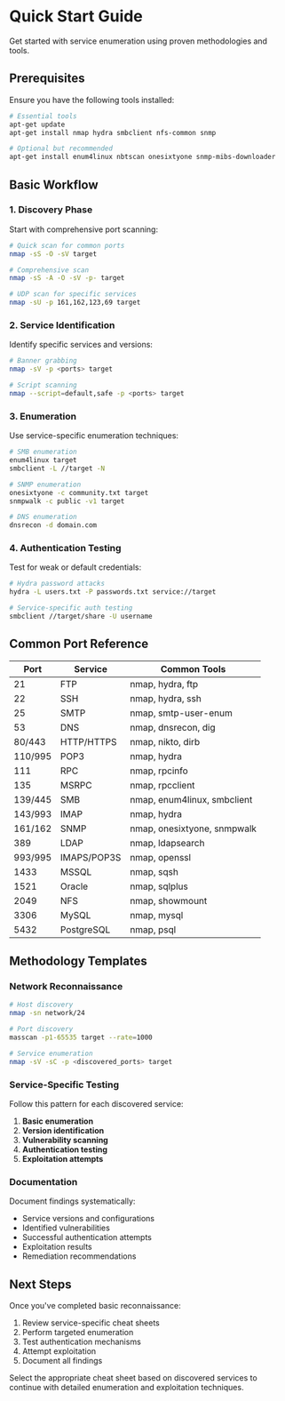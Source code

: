 # Quick Start Guide

Get started with service enumeration using proven methodologies and tools.

## Prerequisites

Ensure you have the following tools installed:

```bash
# Essential tools
apt-get update
apt-get install nmap hydra smbclient nfs-common snmp

# Optional but recommended
apt-get install enum4linux nbtscan onesixtyone snmp-mibs-downloader
```

## Basic Workflow

### 1. Discovery Phase

Start with comprehensive port scanning:

```bash
# Quick scan for common ports
nmap -sS -O -sV target

# Comprehensive scan
nmap -sS -A -O -sV -p- target

# UDP scan for specific services
nmap -sU -p 161,162,123,69 target
```

### 2. Service Identification

Identify specific services and versions:

```bash
# Banner grabbing
nmap -sV -p <ports> target

# Script scanning
nmap --script=default,safe -p <ports> target
```

### 3. Enumeration

Use service-specific enumeration techniques:

```bash
# SMB enumeration
enum4linux target
smbclient -L //target -N

# SNMP enumeration
onesixtyone -c community.txt target
snmpwalk -c public -v1 target

# DNS enumeration
dnsrecon -d domain.com
```

### 4. Authentication Testing

Test for weak or default credentials:

```bash
# Hydra password attacks
hydra -L users.txt -P passwords.txt service://target

# Service-specific auth testing
smbclient //target/share -U username
```

## Common Port Reference

| Port | Service | Common Tools |
|------|---------|--------------|
| 21 | FTP | nmap, hydra, ftp |
| 22 | SSH | nmap, hydra, ssh |
| 25 | SMTP | nmap, smtp-user-enum |
| 53 | DNS | nmap, dnsrecon, dig |
| 80/443 | HTTP/HTTPS | nmap, nikto, dirb |
| 110/995 | POP3 | nmap, hydra |
| 111 | RPC | nmap, rpcinfo |
| 135 | MSRPC | nmap, rpcclient |
| 139/445 | SMB | nmap, enum4linux, smbclient |
| 143/993 | IMAP | nmap, hydra |
| 161/162 | SNMP | nmap, onesixtyone, snmpwalk |
| 389 | LDAP | nmap, ldapsearch |
| 993/995 | IMAPS/POP3S | nmap, openssl |
| 1433 | MSSQL | nmap, sqsh |
| 1521 | Oracle | nmap, sqlplus |
| 2049 | NFS | nmap, showmount |
| 3306 | MySQL | nmap, mysql |
| 5432 | PostgreSQL | nmap, psql |

## Methodology Templates

### Network Reconnaissance

```bash
# Host discovery
nmap -sn network/24

# Port discovery
masscan -p1-65535 target --rate=1000

# Service enumeration
nmap -sV -sC -p <discovered_ports> target
```

### Service-Specific Testing

Follow this pattern for each discovered service:

1. **Basic enumeration**
2. **Version identification**
3. **Vulnerability scanning**
4. **Authentication testing**
5. **Exploitation attempts**

### Documentation

Document findings systematically:

- Service versions and configurations
- Identified vulnerabilities
- Successful authentication attempts
- Exploitation results
- Remediation recommendations

## Next Steps

Once you've completed basic reconnaissance:

1. Review service-specific cheat sheets
2. Perform targeted enumeration
3. Test authentication mechanisms
4. Attempt exploitation
5. Document all findings

Select the appropriate cheat sheet based on discovered services to continue with detailed enumeration and exploitation techniques.
